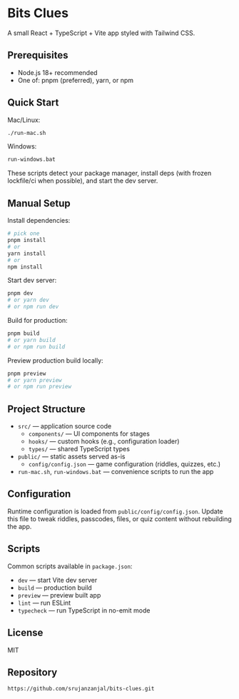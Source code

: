# Bits Clues

A small React + TypeScript + Vite app styled with Tailwind CSS.

## Prerequisites

- Node.js 18+ recommended
- One of: pnpm (preferred), yarn, or npm

## Quick Start

Mac/Linux:

```bash
./run-mac.sh
```

Windows:

```bat
run-windows.bat
```

These scripts detect your package manager, install deps (with frozen lockfile/ci when possible), and start the dev server.

## Manual Setup

Install dependencies:

```bash
# pick one
pnpm install
# or
yarn install
# or
npm install
```

Start dev server:

```bash
pnpm dev
# or yarn dev
# or npm run dev
```

Build for production:

```bash
pnpm build
# or yarn build
# or npm run build
```

Preview production build locally:

```bash
pnpm preview
# or yarn preview
# or npm run preview
```

## Project Structure

- `src/` — application source code
  - `components/` — UI components for stages
  - `hooks/` — custom hooks (e.g., configuration loader)
  - `types/` — shared TypeScript types
- `public/` — static assets served as-is
  - `config/config.json` — game configuration (riddles, quizzes, etc.)
- `run-mac.sh`, `run-windows.bat` — convenience scripts to run the app

## Configuration

Runtime configuration is loaded from `public/config/config.json`. Update this file to tweak riddles, passcodes, files, or quiz content without rebuilding the app.

## Scripts

Common scripts available in `package.json`:

- `dev` — start Vite dev server
- `build` — production build
- `preview` — preview built app
- `lint` — run ESLint
- `typecheck` — run TypeScript in no-emit mode

## License

MIT

## Repository

`https://github.com/srujanzanjal/bits-clues.git`


